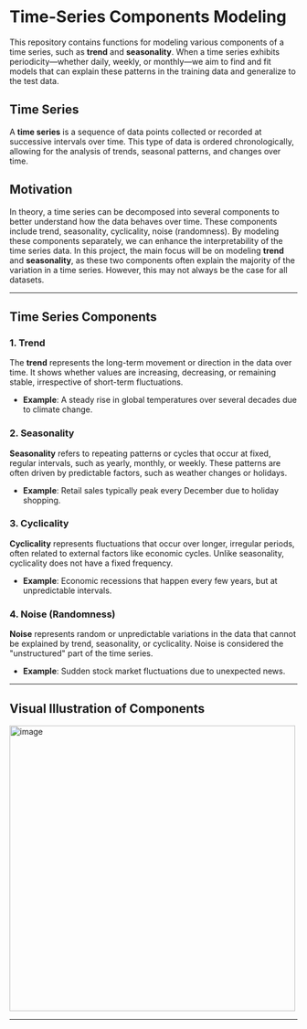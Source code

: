 # Time-Series Components Modeling

This repository contains functions for modeling various components of a time series, such as **trend** and **seasonality**. When a time series exhibits periodicity—whether daily, weekly, or monthly—we aim to find and fit models that can explain these patterns in the training data and generalize to the test data.

## Time Series

A **time series** is a sequence of data points collected or recorded at successive intervals over time. This type of data is ordered chronologically, allowing for the analysis of trends, seasonal patterns, and changes over time.

## Motivation

In theory, a time series can be decomposed into several components to better understand how the data behaves over time. These components include trend, seasonality, cyclicality, noise (randomness). By modeling these components separately, we can enhance the interpretability of the time series data. In this project, the main focus will be on modeling **trend** and **seasonality**, as these two components often explain the majority of the variation in a time series. However, this may not always be the case for all datasets.

---

## Time Series Components

### 1. Trend

The **trend** represents the long-term movement or direction in the data over time. It shows whether values are increasing, decreasing, or remaining stable, irrespective of short-term fluctuations.

- **Example**: A steady rise in global temperatures over several decades due to climate change.

### 2. Seasonality

**Seasonality** refers to repeating patterns or cycles that occur at fixed, regular intervals, such as yearly, monthly, or weekly. These patterns are often driven by predictable factors, such as weather changes or holidays.

- **Example**: Retail sales typically peak every December due to holiday shopping.

### 3. Cyclicality

**Cyclicality** represents fluctuations that occur over longer, irregular periods, often related to external factors like economic cycles. Unlike seasonality, cyclicality does not have a fixed frequency.

- **Example**: Economic recessions that happen every few years, but at unpredictable intervals.

### 4. Noise (Randomness)

**Noise** represents random or unpredictable variations in the data that cannot be explained by trend, seasonality, or cyclicality. Noise is considered the "unstructured" part of the time series.

- **Example**: Sudden stock market fluctuations due to unexpected news.

---

## Visual Illustration of Components

<img width="500" alt="image" src="https://github.com/user-attachments/assets/8cbcd10d-721b-4772-8355-0188c612fbb0">

---

